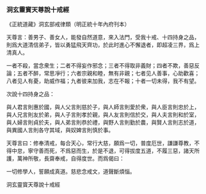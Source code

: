 ### 洞玄靈寳天尊說十戒經

《正統道藏》洞玄部戒律類（明正統十年內府刊本）

天尊言：善男子、善女人，能發自然道意，來入法門，受我十戒、十四持身之品，則爲大道清信弟子，皆以勇猛飛天齊功，於此时進心不懈退者，即超凌三界，爲上清真人。

一者不殺，當念衆生；二者不得妄作邪念；三者不得取非義財；四者不欺，善惡反論；五者不醉，常思凈行；六者宗親和睦，無有非親；七者见人善事，心助歡喜；八者见人有憂，助威作福；九者彼来加我，志在不報；十者一切未得，我不有望。

次說十四持身之品：

與人君言則惠於國，與人父言則慈於子，與人師言則愛於衆，與人臣言則忠於上，與人兄言則友於弟，與人子言則孝於親，與人友言則信於交，與人夫言則和於室，與人婦言則貞於夫，與人弟言則恭於禮，與野人言則勤於農，與賢人言則志於道，與異國人言則各守其域，與奴婢言則慎於事。

天尊言曰：修奉清戒，每合天心，常行大慈，願爲一切，普度厄世，謙謙尊教，不得中怠，寧守善而死，不爲惡而生，於是不退，可得拔度五道，不履三惡，諸天所護，萬神所敬，長齋奉戒，自得度世。而爲偈曰：

一切修學人，誓願成真道。慈悲念戒文，道聲斷煩惱。

洞玄靈寳天尊說十戒經
